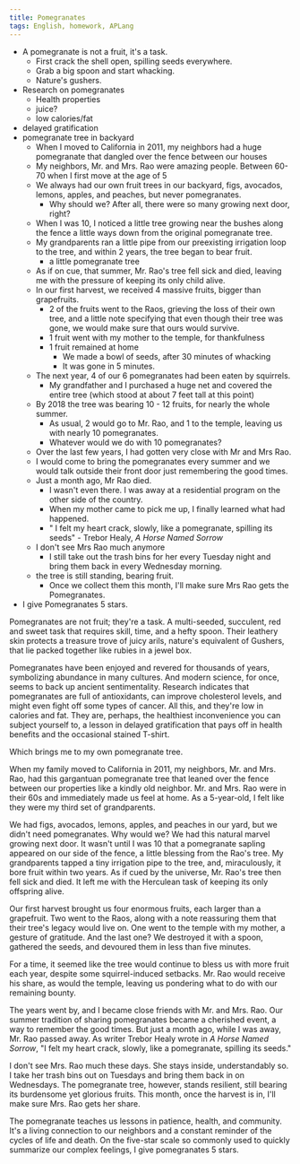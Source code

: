 ```yaml
---
title: Pomegranates
tags: English, homework, APLang
---
```


- A pomegranate is not a fruit, it's a task.
	- First crack the shell open, spilling seeds everywhere.
	- Grab a big spoon and start whacking.
	- Nature's gushers.
- Research on pomegranates
	- Health properties
	- juice?
	- low calories/fat
- delayed gratification
- pomegranate tree in backyard
	- When I moved to California in 2011, my neighbors had a huge pomegranate that dangled over the fence between our houses
	- My neighbors, Mr. and Mrs. Rao were amazing people. Between 60-70 when I first move at the age of 5
	- We always had our own fruit trees in our backyard, figs, avocados, lemons, apples, and peaches, but never pomegranates.
		- Why should we? After all, there were so many growing next door, right?
	- When I was 10, I noticed a little tree growing near the bushes along the fence a little ways down from the original pomegranate tree.
	- My grandparents ran a little pipe from our preexisting irrigation loop to the tree, and within 2 years, the tree began to bear fruit.
		- a little pomegranate tree
	- As if on cue, that summer, Mr. Rao's tree fell sick and died, leaving me with the pressure of keeping its only child alive.
	- In our first harvest, we received 4 massive fruits, bigger than grapefruits.
		- 2 of the fruits went to the Raos, grieving the loss of their own tree, and a little note specifying that even though their tree was gone, we would make sure that ours would survive.
		- 1 fruit went with my mother to the temple, for thankfulness
		- 1 fruit remained at home
			- We made a bowl of seeds, after 30 minutes of whacking
			- It was gone in 5 minutes.
	- The next year, 4 of our 6 pomegranates had been eaten by squirrels.
		- My grandfather and I purchased a huge net and covered the entire tree (which stood at about 7 feet tall at this point)
	- By 2018 the tree was bearing 10 - 12 fruits, for nearly the whole summer.
		- As usual, 2 would go to Mr. Rao, and 1 to the temple, leaving us with nearly 10 pomegranates. 
		- Whatever would we do with 10 pomegranates?
	- Over the last few years, I had gotten very close with Mr and Mrs Rao.
	- I would come to bring the pomegranates every summer and we would talk outside their front door just remembering the good times.
	- Just a month ago, Mr Rao died.
		- I wasn't even there. I was away at a residential program on the other side of the country.
		- When my mother came to pick me up, I finally learned what had happened.
		- " I felt my heart crack, slowly, like a pomegranate, spilling its seeds" - Trebor Healy, _A Horse Named Sorrow_
	- I don't see Mrs Rao much anymore
		- I still take out the trash bins for her every Tuesday night and bring them back in every Wednesday morning.
	- the tree is still standing, bearing fruit.
		- Once we collect them this month, I'll make sure Mrs Rao gets the Pomegranates.
- I give Pomegranates 5 stars.


Pomegranates are not fruit; they're a task. A multi-seeded, succulent, red and sweet task that requires skill, time, and a hefty spoon. Their leathery skin protects a treasure trove of juicy arils, nature's equivalent of Gushers, that lie packed together like rubies in a jewel box.

Pomegranates have been enjoyed and revered for thousands of years, symbolizing abundance in many cultures. And modern science, for once, seems to back up ancient sentimentality. Research indicates that pomegranates are full of antioxidants, can improve cholesterol levels, and might even fight off some types of cancer. All this, and they're low in calories and fat. They are, perhaps, the healthiest inconvenience you can subject yourself to, a lesson in delayed gratification that pays off in health benefits and the occasional stained T-shirt.

Which brings me to my own pomegranate tree.

When my family moved to California in 2011, my neighbors, Mr. and Mrs. Rao, had this gargantuan pomegranate tree that leaned over the fence between our properties like a kindly old neighbor. Mr. and Mrs. Rao were in their 60s and immediately made us feel at home. As a 5-year-old, I felt like they were my third set of grandparents.

We had figs, avocados, lemons, apples, and peaches in our yard, but we didn't need pomegranates. Why would we? We had this natural marvel growing next door. It wasn't until I was 10 that a pomegranate sapling appeared on our side of the fence, a little blessing from the Rao's tree. My grandparents tapped a tiny irrigation pipe to the tree, and, miraculously, it bore fruit within two years. As if cued by the universe, Mr. Rao's tree then fell sick and died. It left me with the Herculean task of keeping its only offspring alive.

Our first harvest brought us four enormous fruits, each larger than a grapefruit. Two went to the Raos, along with a note reassuring them that their tree's legacy would live on. One went to the temple with my mother, a gesture of gratitude. And the last one? We destroyed it with a spoon, gathered the seeds, and devoured them in less than five minutes.

For a time, it seemed like the tree would continue to bless us with more fruit each year, despite some squirrel-induced setbacks. Mr. Rao would receive his share, as would the temple, leaving us pondering what to do with our remaining bounty.

The years went by, and I became close friends with Mr. and Mrs. Rao. Our summer tradition of sharing pomegranates became a cherished event, a way to remember the good times. But just a month ago, while I was away, Mr. Rao passed away. As writer Trebor Healy wrote in <i>A Horse Named Sorrow</i>, "I felt my heart crack, slowly, like a pomegranate, spilling its seeds."

I don't see Mrs. Rao much these days. She stays inside, understandably so. I take her trash bins out on Tuesdays and bring them back in on Wednesdays. The pomegranate tree, however, stands resilient, still bearing its burdensome yet glorious fruits. This month, once the harvest is in, I'll make sure Mrs. Rao gets her share.

The pomegranate teaches us lessons in patience, health, and community. It's a living connection to our neighbors and a constant reminder of the cycles of life and death. On the five-star scale so commonly used to quickly summarize our complex feelings, I give pomegranates 5 stars.
